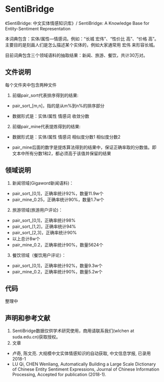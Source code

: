 # SentiBridge

《SentiBridge: 中文实体情感知识库》/ SentiBridge: A Knowledge Base for Entity-Sentiment Representation 

本词典包含：实体/属性—情感词。例如：“长城  宏伟”、“性价比  高”、“价格  高”。主要目的是刻画人们是怎么描述某个实体的，例如大家通常用 宏伟 来形容长城。

目前词典包含三个领域语料的抽取结果：新闻、旅游、餐饮，共计30万对。

## 文件说明
每个文件夹中包含两种文件
1. 前缀pair_sort代表排序得到的结果:

  * pair_sort_[m,n]，指的是从m%到n%的排序部分

  * 数据形式是：实体/属性  情感词  收敛分数

2. 前缀pair_mine代表提炼得到的结果:
  * 数据形式是：实体/属性  情感词  相似度分数1  相似度分数2

  * pair_mine后面的数字是提炼算法得到的结果中，保证正确率取的分数值。即文本中所有分数1和2，都必须高于该值并保留的结果

## 领域说明

1. 新闻领域(Gigaword新闻语料)：
  * pair_sort_[0,1]，正确率统计92%，数量11.9w个
  * pair_mine_0.25，正确率统计90%，数量1.7w个

2. 旅游领域(旅游用户评论)：
  * pair_sort_[0,1]，正确率统计98%
  * pair_sort_[1,2]，正确率统计94%
  * pair_sort_[2,3]，正确率统计90%
  * 以上总计8w个
  * pair_mine_0.2，正确率统计90%，数量5624个

3. 餐饮领域（餐饮用户评论）：
  * pair_sort_[0,1]，正确率统计92%，数量9.3w个
  * pair_mine_0.2，正确率统计90%，数量5.2w个


## 代码
整理中


## 声明和参考文献
1. SentiBridge数据仅供学术研究使用，商用请联系我们(wlchen at suda.edu.cn)获取授权。
2. 文章
  * 卢奇, 陈文亮. 大规模中文实体情感知识的自动获取, 中文信息学报, 已录用2018-1
  * LU Qi, CHEN Wenliang, Automatically Building a Large Scale Dictionary of Chinese Entity Sentiment Expressions, Journal of Chinese Information Processing, Accepted for publication (2018-1).

